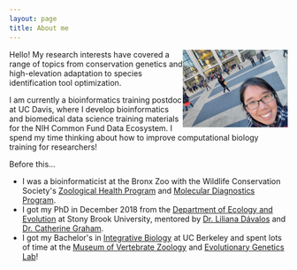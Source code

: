 ```yaml
---
layout: page
title: About me
---
```


<img height="140" width="190" src="/assets/img/avatar.jpg" style="float: right;">

Hello! My research interests have covered a range of topics from conservation genetics and high-elevation adaptation to species identification tool optimization.

I am currently a bioinformatics training postdoc at UC Davis, where I develop bioinformatics and biomedical data science training materials for the NIH Common Fund Data Ecosystem. I spend my time thinking about how to improve computational biology training for researchers!

Before this...
- I was a bioinformaticist at the Bronx Zoo with the Wildlife Conservation Society's [Zoological Health Program](https://oneworldonehealth.wcs.org/Initiatives/Zoological-Health-Program.aspx) and [Molecular Diagnostics Program](https://oneworldonehealth.wcs.org/Initiatives/WCS-Molecular-Program.aspx).  
- I got my PhD in December 2018 from the [Department of Ecology and Evolution](https://www.stonybrook.edu/ecoevo/) at Stony Brook University, mentored by [Dr. Liliana Dávalos](https://lmdavalos.github.io/) and [Dr. Catherine Graham](https://www.wsl.ch/en/employees/graham.html).
- I got my Bachelor's in [Integrative Biology](https://ib.berkeley.edu/) at UC Berkeley and spent lots of time at the [Museum of Vertebrate Zoology](https://mvz.berkeley.edu/) and [Evolutionary Genetics Lab](https://mvz.berkeley.edu/genetics-lab/)!

